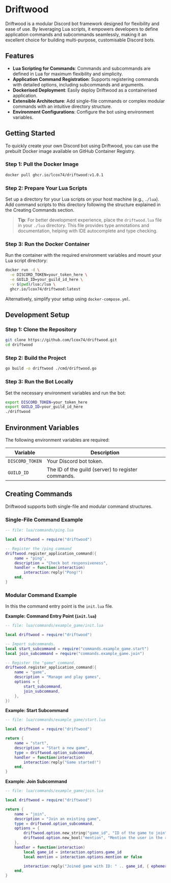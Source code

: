 # Driftwood

Driftwood is a modular Discord bot framework designed for flexibility and ease of use. By leveraging Lua scripts, it empowers developers to define application commands and subcommands seamlessly, making it an excellent choice for building multi-purpose, customisable Discord bots.

## Features

- **Lua Scripting for Commands**: Commands and subcommands are defined in Lua for maximum flexibility and simplicity.
- **Application Command Registration**: Supports registering commands with detailed options, including subcommands and arguments.
- **Dockerised Deployment**: Easily deploy Driftwood as a containerised application.
- **Extensible Architecture**: Add single-file commands or complex modular commands with an intuitive directory structure.
- **Environment Configurations**: Configure the bot using environment variables.

## Getting Started

To quickly create your own Discord bot using Driftwood, you can use the prebuilt Docker image available on GitHub Container Registry.

### Step 1: Pull the Docker Image

```bash
docker pull ghcr.io/lcox74/driftwood:v1.0.1
```

### Step 2: Prepare Your Lua Scripts

Set up a directory for your Lua scripts on your host machine (e.g., `./lua`). Add command scripts to this directory following the structure explained in the Creating Commands section.

> **Tip**: For better development experience, place the `driftwood.lua` file in your `./lua` directory. This file provides type annotations and documentation, helping with IDE autocomplete and type checking.

### Step 3: Run the Docker Container

Run the container with the required environment variables and mount your Lua script directory:

```bash
docker run -d \
  -e DISCORD_TOKEN=your_token_here \
  -e GUILD_ID=your_guild_id_here \
  -v $(pwd)/lua:/lua \
  ghcr.io/lcox74/driftwood:latest
```

Alternatively, simplify your setup using `docker-compose.yml`.

## Development Setup

### Step 1: Clone the Repository

```bash
git clone https://github.com/lcox74/driftwood.git
cd driftwood
```

### Step 2: Build the Project

```bash
go build -o driftwood ./cmd/driftwood.go
```

### Step 3: Run the Bot Locally

Set the necessary environment variables and run the bot:

```bash
export DISCORD_TOKEN=your_token_here
export GUILD_ID=your_guild_id_here
./driftwood
```

## Environment Variables

The following environment variables are required:

| Variable | Description |
| --- | --- |
| `DISCORD_TOKEN` | Your Discord bot token. |
| `GUILD_ID` | The ID of the guild (server) to register commands. |

## Creating Commands

Driftwood supports both single-file and modular command structures.

### Single-File Command Example

```lua
-- file: lua/commands/ping.lua

local driftwood = require("driftwood")

-- Register the /ping command
driftwood.register_application_command({
    name = "ping",
    description = "Check bot responsiveness",
    handler = function(interaction)
        interaction:reply("Pong!")
    end,
}
```

### Modular Command Example

In this the command entry point is the `init.lua` file.

**Example: Command Entry Point (`init.lua`)**
```lua
-- file: lua/commands/example_game/init.lua

local driftwood = require("driftwood")

-- Import subcommands.
local start_subcommand = require("commands.example_game.start")
local join_subcommand = require("commands.example_game.join")

-- Register the "game" command.
driftwood.register_application_command({
    name = "game",
    description = "Manage and play games",
    options = {
        start_subcommand,
        join_subcommand,
    },
})

```

**Example: Start Subcommand**

```lua
-- file: lua/commands/example_game/start.lua

local driftwood = require("driftwood")

return {
    name = "start",
    description = "Start a new game",
    type = driftwood.option_subcommand,
    handler = function(interaction)
        interaction:reply("Game started!")
    end,
}
```

**Example: Join Subcommand**
```lua
-- file: lua/commands/example_game/join.lua

local driftwood = require("driftwood")

return {
    name = "join",
    description = "Join an existing game",
    type = driftwood.option_subcommand,
    options = {
        driftwood.option.new_string("game_id", "ID of the game to join", true),
        driftwood.option.new_bool("mention", "Mention the user in the response"),
    },
    handler = function(interaction)
        local game_id = interaction.options.game_id
        local mention = interaction.options.mention or false

        interaction:reply("Joined game with ID: " .. game_id, { ephemeral = true, mention = mention })
    end,
}
```
